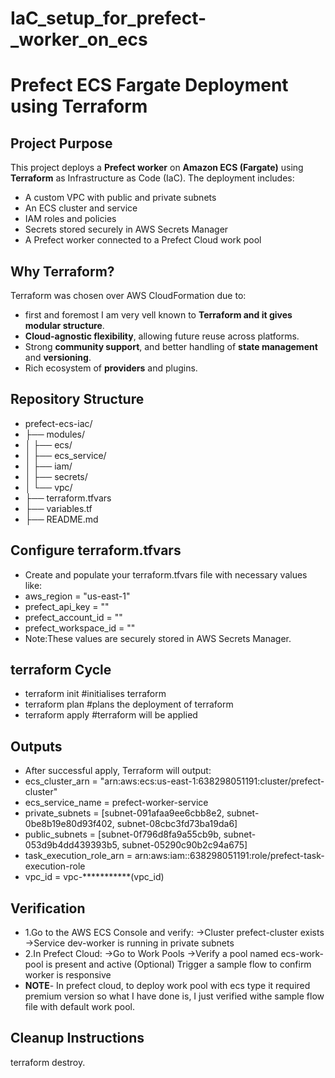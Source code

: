 # IaC_setup_for_prefect-_worker_on_ecs
# Prefect ECS Fargate Deployment using Terraform

## Project Purpose
This project deploys a **Prefect worker** on **Amazon ECS (Fargate)** using **Terraform** as Infrastructure as Code (IaC). The deployment includes:
- A custom VPC with public and private subnets
- An ECS cluster and service
- IAM roles and policies
- Secrets stored securely in AWS Secrets Manager
- A Prefect worker connected to a Prefect Cloud work pool

## Why Terraform?
Terraform was chosen over AWS CloudFormation due to:
- first and foremost I am very vell known to **Terraform and it gives modular structure**.
- **Cloud-agnostic flexibility**, allowing future reuse across platforms.
- Strong **community support**, and better handling of **state management** and **versioning**.
- Rich ecosystem of **providers** and plugins.

## Repository Structure
- prefect-ecs-iac/
- ├── modules/
- │ ├── ecs/
- │ ├── ecs_service/
- │ ├── iam/
- │ ├── secrets/
- │ └── vpc/
- ├── terraform.tfvars
- ├── variables.tf
- ├── README.md

## Configure terraform.tfvars
- Create and populate your terraform.tfvars file with necessary values like:
- aws_region         = "us-east-1"
- prefect_api_key    = "<your-prefect-api-key>"
- prefect_account_id = "<your-prefect-account-id>"
- prefect_workspace_id = "<your-prefect-workspace-id>"
- Note:These values are securely stored in AWS Secrets Manager.

## terraform Cycle
- terraform init   #initialises terraform
- terraform plan    #plans the deployment of terraform
- terraform apply    #terraform will be applied 

## Outputs
- After successful apply, Terraform will output:
- ecs_cluster_arn           = "arn:aws:ecs:us-east-1:638298051191:cluster/prefect-cluster"
- ecs_service_name          = prefect-worker-service
- private_subnets           = [subnet-091afaa9ee6cbb8e2, subnet-0be8b19e80d93f402, subnet-08cbc3fd73ba19da6]
- public_subnets            = [subnet-0f796d8fa9a55cb9b, subnet-053d9b4dd439393b5, subnet-05290c90b2c94a675]
- task_execution_role_arn   = arn:aws:iam::638298051191:role/prefect-task-execution-role
- vpc_id                    = vpc-***********(vpc_id)

## Verification
- 1.Go to the AWS ECS Console and verify:
    ->Cluster prefect-cluster exists
    ->Service dev-worker is running in private subnets
- 2.In Prefect Cloud:
     ->Go to Work Pools
     ->Verify a pool named ecs-work-pool is present and active
(Optional) Trigger a sample flow to confirm worker is responsive
- **NOTE**- In prefect cloud, to deploy work pool with ecs type it required premium version so what I have done is, I just verified withe sample flow file with default work pool. 

## Cleanup Instructions
terraform destroy.
